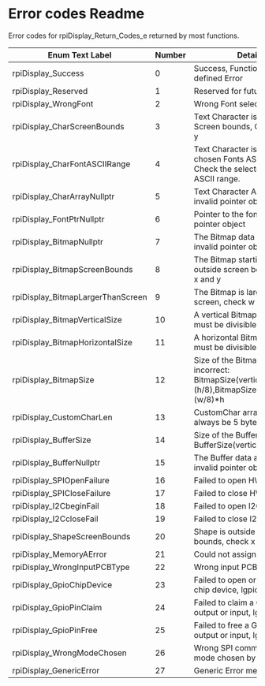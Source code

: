 # Error codes Readme

Error codes for rpiDisplay_Return_Codes_e returned by most functions.

| Enum Text Label                   | Number | Details                                                                                          |
|-----------------------------------|--------|--------------------------------------------------------------------------------------------------|
| rpiDisplay_Success                | 0      |  Success, Function ran without defined Error                                                     |
| rpiDisplay_Reserved               | 1      |  Reserved for future use                                                                         |
| rpiDisplay_WrongFont              | 2      |  Wrong Font selected                                                                             |
| rpiDisplay_CharScreenBounds       | 3      |  Text Character is out of Screen bounds, Check x and y                                           |
| rpiDisplay_CharFontASCIIRange     | 4      |  Text Character is outside of chosen Fonts ASCII range, Check the selected Fonts ASCII range.    |
| rpiDisplay_CharArrayNullptr       | 5      |  Text Character Array is an invalid pointer object                                               |
| rpiDisplay_FontPtrNullptr         | 6      |  Pointer to the font is an invalid pointer object                                                |
| rpiDisplay_BitmapNullptr          | 7      |  The Bitmap data array is an invalid pointer object                                              |
| rpiDisplay_BitmapScreenBounds     | 8      |  The Bitmap starting point is outside screen bounds, check x and y                               |
| rpiDisplay_BitmapLargerThanScreen | 9      |  The Bitmap is larger than screen, check  w and h                                                |
| rpiDisplay_BitmapVerticalSize     | 10     |  A vertical Bitmap's height must be divisible by 8.                                              |
| rpiDisplay_BitmapHorizontalSize   | 11     |  A horizontal Bitmap's width  must be divisible by 8                                             |
| rpiDisplay_BitmapSize             | 12     |  Size of the Bitmap is incorrect: BitmapSize(vertical)!=(w*(h/8),BitmapSize(horizontal)!=(w/8)*h |
| rpiDisplay_CustomCharLen          | 13     |  CustomChar array must always be 5 bytes long                                                    |
| rpiDisplay_BufferSize             | 14     |  Size of the Buffer is incorrect: BufferSize(vertical)!=(w*(h/8)                                 |
| rpiDisplay_BufferNullptr          | 15     |  The Buffer data array is an invalid pointer object                                              |
| rpiDisplay_SPIOpenFailure         | 16     |  Failed to open HW SPI , lgpio                                                                   |
| rpiDisplay_SPICloseFailure        | 17     |  Failed to close HW SPI , lgpio                                                                  |
| rpiDisplay_I2CbeginFail           | 18     |  Failed to open I2C , lgpio                                                                      |
| rpiDisplay_I2CcloseFail           | 19     |  Failed to close I2C , lgpio                                                                     |
| rpiDisplay_ShapeScreenBounds      | 20     |  Shape is outside screen bounds, check x and y                                                   |
| rpiDisplay_MemoryAError           | 21     |  Could not assign memory                                                                         |
| rpiDisplay_WrongInputPCBType      | 22     |  Wrong input PCB type chosen                                                                     |
| rpiDisplay_GpioChipDevice         | 23     |  Failed to open or close Gpio chip device, lgpio                                                 |
| rpiDisplay_GpioPinClaim           | 24     |  Failed to claim a GPIO for output or input, lgpio                                               |
| rpiDisplay_GpioPinFree            | 25     |  Failed to free a GPIO for output or input, lgpio                                                |
| rpiDisplay_WrongModeChosen        | 26     |  Wrong SPI communication mode chosen by user                                                     |
| rpiDisplay_GenericError           | 27     |  Generic Error message                                                                           |
